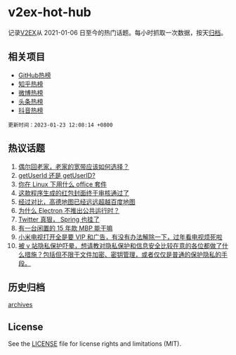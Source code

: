 # v2ex-hot-hub

 记录[V2EX](https://www.v2ex.com/)从 2021-01-06 日至今的热门话题。每小时抓取一次数据，按天[归档](archives)。
 
 ## 相关项目

- [GitHub热榜](https://github.com/snaildev/github-hot-hub)
- [知乎热榜](https://github.com/snaildev/zhihu-hot-hub)
- [微博热榜](https://github.com/snaildev/weibo-hot-hub)
- [头条热榜](https://github.com/snaildev/toutiao-hot-hub)
- [抖音热榜](https://github.com/snaildev/douyin-hot-hub)


 `更新时间：2023-01-23 12:08:14 +0800`

## 热议话题

1. [偶尔回老家，老家的宽带应该如何选择？](https://www.v2ex.com/t/910273)
1. [getUserId 还是 getUserID?](https://www.v2ex.com/t/910246)
1. [你在 Linux 下用什么 office 套件](https://www.v2ex.com/t/910259)
1. [这款程序生成的红包封面终于审核通过了](https://www.v2ex.com/t/910245)
1. [经过对比，高德地图已经远远超越百度地图](https://www.v2ex.com/t/910277)
1. [为什么 Electron 不推出公共运行时？](https://www.v2ex.com/t/910242)
1. [Twitter 真狠， Spring 也挂了](https://www.v2ex.com/t/910247)
1. [有一台闲置的 15 年款 MBP 能干嘛](https://www.v2ex.com/t/910283)
1. [小米电视打开全是要 VIP 和广告，有没有办法解除一下，过年看电视烦死啦](https://www.v2ex.com/t/910265)
1. [被 v 站隐私保护吓晕，想请教对隐私保护和信息安全比较在意的各位都做了什么措施？包括但不限于文件加密、密钥管理，或者仅仅是普通的保护隐私的手段。](https://www.v2ex.com/t/910294)

## 历史归档

[archives](archives)

## License

See the [LICENSE](LICENSE) file for license rights and limitations (MIT).
